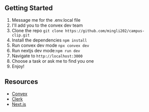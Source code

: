 ## Getting Started

1. Message me for the .env.local file
2. I'll add you to the convex dev team
3. Clone the repo `git clone https://github.com/mingli202/campus-clip.git`
4. Install the dependencies `npm install`
5. Run convex dev mode `npx convex dev`
6. Run nextjs dev mode:`npm run dev`
7. Navigate to `http://localhost:3000`
8. Choose a task or ask me to find you one
9. Enjoy!

## Resources

- [Convex](https://docs.convex.dev/home)
- [Clerk](https://clerk.com/docs/quickstarts/nextjs)
- [Next.js](https://nextjs.org/docs)

